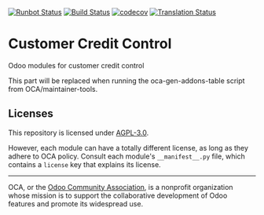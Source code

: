 [![Runbot Status](https://runbot.odoo-community.org/runbot/badge/flat/262/13.0.svg)](https://runbot.odoo-community.org/runbot/repo/github-com-oca-credit-control-262)
[![Build Status](https://travis-ci.com/OCA/credit-control.svg?branch=13.0)](https://travis-ci.com/OCA/credit-control)
[![codecov](https://codecov.io/gh/OCA/credit-control/branch/13.0/graph/badge.svg)](https://codecov.io/gh/OCA/credit-control)
[![Translation Status](https://translation.odoo-community.org/widgets/credit-control-13-0/-/svg-badge.svg)](https://translation.odoo-community.org/engage/credit-control-13-0/?utm_source=widget)

<!-- /!\ do not modify above this line -->

# Customer Credit Control

Odoo modules for customer credit control

<!-- /!\ do not modify below this line -->

<!-- prettier-ignore-start -->

[//]: # (addons)

This part will be replaced when running the oca-gen-addons-table script from OCA/maintainer-tools.

[//]: # (end addons)

<!-- prettier-ignore-end -->

## Licenses

This repository is licensed under [AGPL-3.0](LICENSE).

However, each module can have a totally different license, as long as they adhere to OCA
policy. Consult each module's `__manifest__.py` file, which contains a `license` key
that explains its license.

----

OCA, or the [Odoo Community Association](http://odoo-community.org/), is a nonprofit
organization whose mission is to support the collaborative development of Odoo features
and promote its widespread use.
